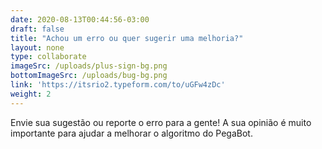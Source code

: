 ```yaml
---
date: 2020-08-13T00:44:56-03:00
draft: false
title: "Achou um erro ou quer sugerir uma melhoria?"
layout: none
type: collaborate
imageSrc: /uploads/plus-sign-bg.png
bottomImageSrc: /uploads/bug-bg.png
link: 'https://itsrio2.typeform.com/to/uGFw4zDc'
weight: 2
---
```

Envie sua sugestão ou reporte o erro para a gente! A sua opinião é muito importante para ajudar a melhorar o algoritmo do PegaBot.
